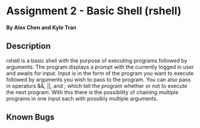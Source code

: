 # Assignment 2 - Basic Shell (rshell)

**By Alex Chen and Kyle Tran**

## Description
rshell is a basic shell with the purpose of executing programs followed by arguments. The program displays a prompt with the currently logged in user and awaits for input. Input is in the form of the program you want to execute followed by arguments you wish to pass to the program. You can also pass in operators &&, ||, and ; which tell the program whether or not to execute the next program. With this there is the possibility of chaining multiple programs in one input each with possibly multiple arguments.

## Known Bugs
